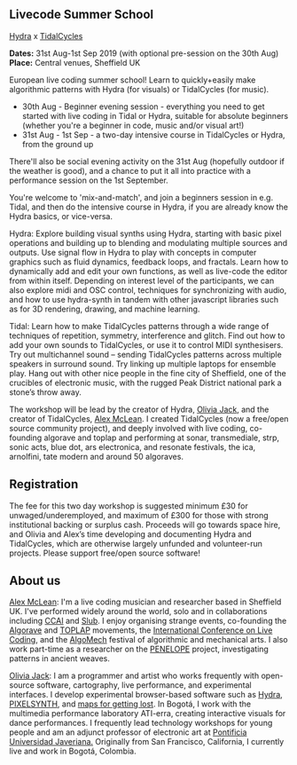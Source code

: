 ## Livecode Summer School

[Hydra](https://github.com/ojack/hydra) x [TidalCycles](https://tidalcycles.org)

<b>Dates:</b> 31st Aug-1st Sep 2019 (with optional pre-session on the 30th Aug)
</br>
<b>Place:</b> Central venues, Sheffield UK

European live coding summer school! Learn to quickly+easily make algorithmic patterns with Hydra (for visuals) or TidalCycles (for music).

* 30th Aug - Beginner evening session - everything you need to get started with live coding in Tidal or Hydra, suitable for absolute beginners (whether you're a beginner in code, music and/or visual art!)
* 31st Aug - 1st Sep - a two-day intensive course in TidalCycles or Hydra, from the ground up

There'll also be social evening activity on the 31st Aug (hopefully outdoor if the weather is good), and a chance to put it all into practice with a performance session on the 1st September.

You're welcome to 'mix-and-match', and join a beginners session in e.g. Tidal, and then do the intensive course in Hydra, if you are already know the Hydra basics, or vice-versa.

Hydra: Explore building visual synths using Hydra, starting with basic pixel operations and building up to blending and modulating multiple sources and outputs. Use signal flow in Hydra to play with concepts in computer graphics such as fluid dynamics, feedback loops, and fractals. Learn how to dynamically add and edit your own functions, as well as live-code the editor from within itself. Depending on interest level of the participants, we can also explore midi and OSC control, techniques for synchronizing with audio, and how to use hydra-synth in tandem with other javascript libraries such as for 3D rendering, drawing, and machine learning. 


Tidal: Learn how to make TidalCycles patterns through a wide range of techniques of repetition, symmetry, interference and glitch. Find out how to add your own sounds to TidalCycles, or use it to control MIDI synthesisers. Try out multichannel sound – sending TidalCycles patterns across multiple speakers in surround sound. Try linking up multiple laptops for ensemble play. Hang out with other nice people in the fine city of Sheffield, one of the crucibles of electronic music, with the rugged Peak District national park a stone’s throw away.

The workshop will be lead by the creator of Hydra, [Olivia Jack](https://ojack.github.io/), and the creator of TidalCycles, [Alex McLean](http://slab.org/). I created TidalCycles (now a free/open source community project), and deeply involved with live coding, co-founding algorave and toplap and performing at sonar, transmediale, strp, sonic acts, blue dot, ars electronica, and resonate festivals, the ica, arnolfini, tate modern and around 50 algoraves.

## Registration

The fee for this two day workshop is suggested minimum £30 for unwaged/underemployed, and maximum of £300 for those with strong institutional backing or surplus cash. Proceeds will go towards space hire, and Olivia and Alex’s time developing and documenting Hydra and TidalCycles, which are otherwise largely unfunded and volunteer-run projects. Please support free/open source software!

## About us

[Alex McLean](https://slab.org): I'm a live coding musician and researcher based in Sheffield UK. I've performed widely around the world, solo and in collaborations including [CCAI](http://ccai.lurk.org/) and [Slub](http://slub.org/). I enjoy organising strange events, co-founding the [Algorave](https://algorave.com/) and [TOPLAP](https://toplap.org) movements, the [International Conference on Live Coding](https://iclc.livecodenetwork.org/), and the [AlgoMech](https://algomech.com/) festival of algorithmic and mechanical arts. I also work part-time as a researcher on the [PENELOPE](http://penelope.hypotheses.org/) project, investigating patterns in ancient weaves.

[Olivia Jack](https://ojack.github.io/): I am a programmer and artist who works frequently with open-source software, cartography, live performance, and experimental interfaces.  I develop experimental browser-based software such as [Hydra](https://hydra-editor.glitch.me/), [PIXELSYNTH](https://ojack.github.io/PIXELSYNTH/), and [maps for getting lost](http://ojack.github.io/ghost-map/). In Bogotá, I work with the multimedia performance laboratory ATI-erra, creating interactive visuals for dance performances. I frequently lead technology workshops for young people and am an adjunct professor of electronic art at [Pontificia Universidad Javeriana.](https://www.javeriana.edu.co/home) Originally from San Francisco, California, I currently live and work in Bogotá, Colombia.
